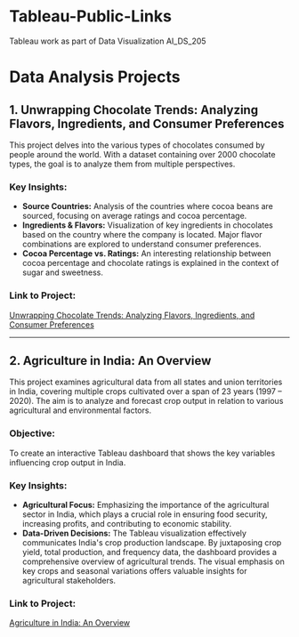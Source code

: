 # Tableau-Public-Links
Tableau work as part of  Data Visualization AI_DS_205

# Data Analysis Projects

## 1. Unwrapping Chocolate Trends: Analyzing Flavors, Ingredients, and Consumer Preferences

This project delves into the various types of chocolates consumed by people around the world. With a dataset containing over 2000 chocolate types, the goal is to analyze them from multiple perspectives.

### Key Insights:
- **Source Countries:** Analysis of the countries where cocoa beans are sourced, focusing on average ratings and cocoa percentage.
- **Ingredients & Flavors:** Visualization of key ingredients in chocolates based on the country where the company is located. Major flavor combinations are explored to understand consumer preferences.
- **Cocoa Percentage vs. Ratings:** An interesting relationship between cocoa percentage and chocolate ratings is explained in the context of sugar and sweetness.

### Link to Project:
[Unwrapping Chocolate Trends: Analyzing Flavors, Ingredients, and Consumer Preferences](https://public.tableau.com/app/profile/prateek.majumder/viz/IndividualProject_PrateekMajumder/Story1)

---

## 2. Agriculture in India: An Overview

This project examines agricultural data from all states and union territories in India, covering multiple crops cultivated over a span of 23 years (1997 – 2020). The aim is to analyze and forecast crop output in relation to various agricultural and environmental factors.

### Objective:
To create an interactive Tableau dashboard that shows the key variables influencing crop output in India.

### Key Insights:
- **Agricultural Focus:** Emphasizing the importance of the agricultural sector in India, which plays a crucial role in ensuring food security, increasing profits, and contributing to economic stability.
- **Data-Driven Decisions:** The Tableau visualization effectively communicates India's crop production landscape. By juxtaposing crop yield, total production, and frequency data, the dashboard provides a comprehensive overview of agricultural trends. The visual emphasis on key crops and seasonal variations offers valuable insights for agricultural stakeholders.

### Link to Project:
[Agriculture in India: An Overview](https://public.tableau.com/app/profile/prateek.majumder/viz/Data_Wizards_Story_17235774871400/Story1)


